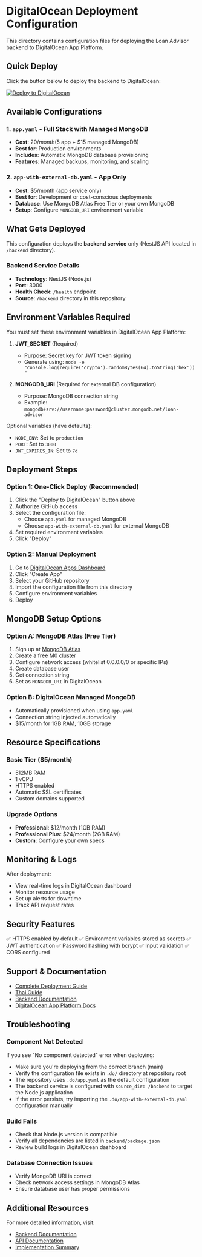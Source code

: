 # DigitalOcean Deployment Configuration

This directory contains configuration files for deploying the Loan Advisor backend to DigitalOcean App Platform.

## Quick Deploy

Click the button below to deploy the backend to DigitalOcean:

[![Deploy to DigitalOcean](https://www.deploytodo.com/do-btn-blue.svg)](https://cloud.digitalocean.com/apps/new?repo=https://github.com/somkheartk/loan-advisor/tree/main)

## Available Configurations

### 1. `app.yaml` - Full Stack with Managed MongoDB
- **Cost**: $20/month ($5 app + $15 managed MongoDB)
- **Best for**: Production environments
- **Includes**: Automatic MongoDB database provisioning
- **Features**: Managed backups, monitoring, and scaling

### 2. `app-with-external-db.yaml` - App Only
- **Cost**: $5/month (app service only)
- **Best for**: Development or cost-conscious deployments
- **Database**: Use MongoDB Atlas Free Tier or your own MongoDB
- **Setup**: Configure `MONGODB_URI` environment variable

## What Gets Deployed

This configuration deploys the **backend service** only (NestJS API located in `/backend` directory).

### Backend Service Details
- **Technology**: NestJS (Node.js)
- **Port**: 3000
- **Health Check**: `/health` endpoint
- **Source**: `/backend` directory in this repository

## Environment Variables Required

You must set these environment variables in DigitalOcean App Platform:

1. **JWT_SECRET** (Required)
   - Purpose: Secret key for JWT token signing
   - Generate using: `node -e "console.log(require('crypto').randomBytes(64).toString('hex'))"`

2. **MONGODB_URI** (Required for external DB configuration)
   - Purpose: MongoDB connection string
   - Example: `mongodb+srv://username:password@cluster.mongodb.net/loan-advisor`

Optional variables (have defaults):
- `NODE_ENV`: Set to `production`
- `PORT`: Set to `3000`
- `JWT_EXPIRES_IN`: Set to `7d`

## Deployment Steps

### Option 1: One-Click Deploy (Recommended)
1. Click the "Deploy to DigitalOcean" button above
2. Authorize GitHub access
3. Select the configuration file:
   - Choose `app.yaml` for managed MongoDB
   - Choose `app-with-external-db.yaml` for external MongoDB
4. Set required environment variables
5. Click "Deploy"

### Option 2: Manual Deployment
1. Go to [DigitalOcean Apps Dashboard](https://cloud.digitalocean.com/apps)
2. Click "Create App"
3. Select your GitHub repository
4. Import the configuration file from this directory
5. Configure environment variables
6. Deploy

## MongoDB Setup Options

### Option A: MongoDB Atlas (Free Tier)
1. Sign up at [MongoDB Atlas](https://www.mongodb.com/cloud/atlas)
2. Create a free M0 cluster
3. Configure network access (whitelist 0.0.0.0/0 or specific IPs)
4. Create database user
5. Get connection string
6. Set as `MONGODB_URI` in DigitalOcean

### Option B: DigitalOcean Managed MongoDB
- Automatically provisioned when using `app.yaml`
- Connection string injected automatically
- $15/month for 1GB RAM, 10GB storage

## Resource Specifications

### Basic Tier ($5/month)
- 512MB RAM
- 1 vCPU
- HTTPS enabled
- Automatic SSL certificates
- Custom domains supported

### Upgrade Options
- **Professional**: $12/month (1GB RAM)
- **Professional Plus**: $24/month (2GB RAM)
- **Custom**: Configure your own specs

## Monitoring & Logs

After deployment:
- View real-time logs in DigitalOcean dashboard
- Monitor resource usage
- Set up alerts for downtime
- Track API request rates

## Security Features

✅ HTTPS enabled by default
✅ Environment variables stored as secrets
✅ JWT authentication
✅ Password hashing with bcrypt
✅ Input validation
✅ CORS configured

## Support & Documentation

- [Complete Deployment Guide](../backend/.do/DEPLOYMENT_GUIDE.md)
- [Thai Guide](../backend/.do/DEPLOYMENT_GUIDE_TH.md)
- [Backend Documentation](../backend/README.md)
- [DigitalOcean App Platform Docs](https://docs.digitalocean.com/products/app-platform/)

## Troubleshooting

### Component Not Detected
If you see "No component detected" error when deploying:
- Make sure you're deploying from the correct branch (main)
- Verify the configuration file exists in `.do/` directory at repository root
- The repository uses `.do/app.yaml` as the default configuration
- The backend service is configured with `source_dir: /backend` to target the Node.js application
- If the error persists, try importing the `.do/app-with-external-db.yaml` configuration manually

### Build Fails
- Check that Node.js version is compatible
- Verify all dependencies are listed in `backend/package.json`
- Review build logs in DigitalOcean dashboard

### Database Connection Issues
- Verify MongoDB URI is correct
- Check network access settings in MongoDB Atlas
- Ensure database user has proper permissions

## Additional Resources

For more detailed information, visit:
- [Backend Documentation](../backend/README.md)
- [API Documentation](../backend/API_GUIDE_TH.md)
- [Implementation Summary](../backend/IMPLEMENTATION_SUMMARY.md)
